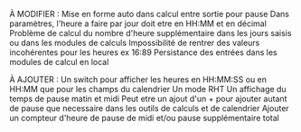 À MODIFIER :
Mise en forme auto dans calcul entre sortie pour pause
Dans paramètres, l'heure a faire par jour doit etre en HH:MM et en décimal
Problème de calcul du nombre d'heure supplémentaire dans les jours saisis ou dans les modules de calculs
Impossibilité de rentrer des valeurs incohérentes pour les heures ex 16:89
Persistance des entrées dans les modules de calcul en local

À AJOUTER :
Un switch pour afficher les heures en HH:MM:SS ou en HH:MM que pour les champs du calendrier
Un mode RHT
Un affichage du temps de pause matin et midi
Peut etre un ajout d'un + pour ajouter autant de pause que necessaire dans les outils de calculs et de calendrier
Ajouter un compteur d'heure de pause de midi et/ou pause supplémentaire total



